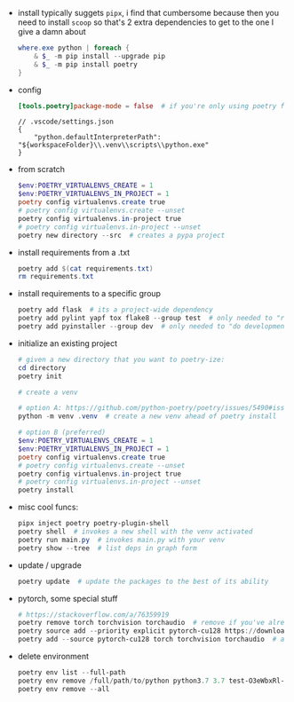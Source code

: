 - install
    typically suggets `pipx`, i find that cumbersome because then you need to install `scoop` so that's 2 extra dependencies to get to the one I give a damn about
    ```powershell
    where.exe python | foreach {
        & $_ -m pip install --upgrade pip
        & $_ -m pip install poetry
    }
    ```
- config
    ```toml
    [tools.poetry]package-mode = false  # if you're only using poetry for dep management, not package development
    ```
    ```jsonc
    // .vscode/settings.json
    {
        "python.defaultInterpreterPath": "${workspaceFolder}\\.venv\\scripts\\python.exe"
    }
    ```
- from scratch
    ```powershell
    $env:POETRY_VIRTUALENVS_CREATE = 1
    $env:POETRY_VIRTUALENVS_IN_PROJECT = 1
    poetry config virtualenvs.create true
    # poetry config virtualenvs.create --unset
    poetry config virtualenvs.in-project true
    # poetry config virtualenvs.in-project --unset
    poetry new directory --src  # creates a pypa project
    ```
- install requirements from a .txt
    ```powershell
    poetry add $(cat requirements.txt)
    rm requirements.txt
    ```
- install requirements to a specific group
    ```powershell
    poetry add flask  # its a project-wide dependency
    poetry add pylint yapf tox flake8 --group test  # only needed to "run tests"
    poetry add pyinstaller --group dev  # only needed to "do development"
    ```
- initialize an existing project
    ```powershell
    # given a new directory that you want to poetry-ize:
    cd directory
    poetry init

    # create a venv

    # option A: https://github.com/python-poetry/poetry/issues/5490#issuecomment-1312811998
    python -m venv .venv  # create a new venv ahead of poetry install

    # option B (preferred)
    $env:POETRY_VIRTUALENVS_CREATE = 1
    $env:POETRY_VIRTUALENVS_IN_PROJECT = 1
    poetry config virtualenvs.create true
    # poetry config virtualenvs.create --unset
    poetry config virtualenvs.in-project true
    # poetry config virtualenvs.in-project --unset
    poetry install
    ```
- misc cool funcs:
    ```powershell
    pipx inject poetry poetry-plugin-shell
    poetry shell  # invokes a new shell with the venv activated
    poetry run main.py  # invokes main.py with your venv
    poetry show --tree  # list deps in graph form
    ```
- update / upgrade
    ```powershell
    poetry update  # update the packages to the best of its ability
    ```
- pytorch, some special stuff
    ```powershell
    # https://stackoverflow.com/a/76359919
    poetry remove torch torchvision torchaudio  # remove if you've already got it installed
    poetry source add --priority explicit pytorch-cu128 https://download.pytorch.org/whl/cu128  # similar to --index-url in pip
    poetry add --source pytorch-cu128 torch torchvision torchaudio  # actually install
    ```
- delete environment
    ```powershell
    poetry env list --full-path
    poetry env remove /full/path/to/python python3.7 3.7 test-O3eWbxRl-py3.7 etc
    poetry env remove --all
    ```
